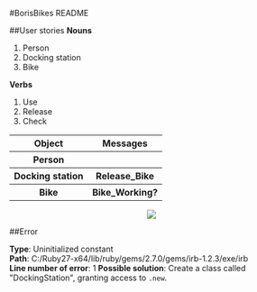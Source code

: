 #BorisBikes README

##User stories
<b>Nouns</b>
<ol>
<li>Person</li>
<li>Docking station</li>
<li>Bike</li>
</ol>

<b>Verbs</b>
<ol>
<li>Use</li>
<li>Release</li>
<li>Check</li>
</ol>

<div style="text-align: center;">
<table style="width:100%">
    <tr>
        <th>Object</th>
        <th>Messages</th>
    </tr>
    <tr>
        <th>Person</th>
        <th></th>
    </tr>
    <tr>
        <th>Docking station</th>
        <th>Release_Bike</th>
    </tr>
    <tr>
        <th>Bike</th>
        <th>Bike_Working?</th>
    </tr>
</table>

<img src="https://i.gyazo.com/fb8d6baf656da3a9c1e83f311390f264.png">
</div>

##Error

<b>Type</b>: Uninitialized constant<br/>
<b>Path</b>: C:/Ruby27-x64/lib/ruby/gems/2.7.0/gems/irb-1.2.3/exe/irb<br/>
<b>Line number of error</b>: 1
<b>Possible solution</b>: Create a class called "DockingStation", granting access to `.new`.




